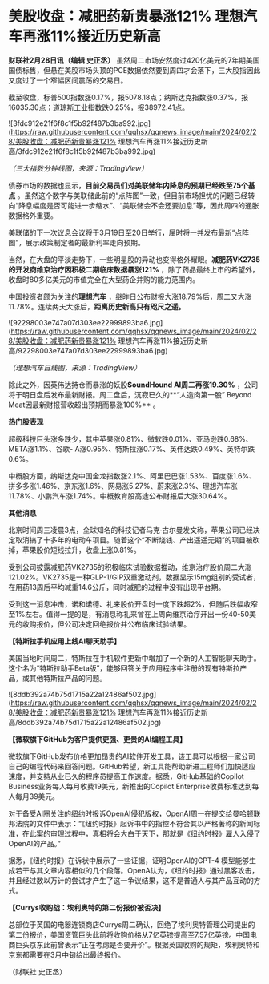 # 美股收盘：减肥药新贵暴涨121% 理想汽车再涨11%接近历史新高

**财联社2月28日讯（编辑 史正丞）**
虽然周二市场安然度过420亿美元的7年期美国国债标售，但悬在美股市场头顶的PCE数据依然要到周四才会落下，三大股指因此又度过了一个窄幅区间震荡的交易日。

截至收盘，标普500指数涨0.17%，报5078.18点；纳斯达克指数涨0.37%，报16035.30点；道琼斯工业指数跌0.25%，报38972.41点。

![3fdc912e21f6f8c1f5b92f487b3ba992.jpg](https://raw.githubusercontent.com/qqhsx/qqnews_image/main/2024/02/28/美股收盘：减肥药新贵暴涨121% 理想汽车再涨11%接近历史新高/3fdc912e21f6f8c1f5b92f487b3ba992.jpg)

 _（三大指数分钟线图，来源：TradingView）_

债券市场的数据也显示，**目前交易员们对美联储年内降息的预期已经跌至75个基点**
。虽然这个数字与美联储此前的“点阵图”一致，但目前市场担忧的问题已经转向“降息幅度是否可能进一步缩水”、“美联储会不会还要加息”等，因此周四的通胀数据格外重要。

美联储的下一次议息会议将于3月19日至20日举行，届时将一并发布最新“点阵图”，展示政策制定者的最新利率走向预期。

当然，在大盘的平淡走势下，一些明星股的异动也变得格外耀眼。**减肥药VK2735的开发商维京治疗因积极二期临床数据暴涨121%**
，除了药品最终上市的希望外，收盘时80多亿美元的市值完全在大型药企并购的能力范围内。

中国投资者颇为关注的**理想汽车** ，继昨日公布财报大涨18.79%后，周二又大涨11.78%。连续两天大涨后，**距离历史新高只有咫尺之遥。**

![92298003e747a07d303ee22999893ba6.jpg](https://raw.githubusercontent.com/qqhsx/qqnews_image/main/2024/02/28/美股收盘：减肥药新贵暴涨121% 理想汽车再涨11%接近历史新高/92298003e747a07d303ee22999893ba6.jpg)

_（理想汽车日线图，来源：TradingView）_

除此之外，因英伟达持仓而暴涨的妖股**SoundHound AI周二再涨19.30%**
，公司将于明日盘后发布最新财报。周二盘后，沉寂已久的**“人造肉第一股” Beyond Meat因最新财报营收超出预期而暴涨100%** 。

**热门股表现**

超级科技巨头涨多跌少，其中苹果涨0.81%、微软跌0.01%、亚马逊跌0.68%、META涨1.1%、谷歌-
A涨0.95%、特斯拉涨0.17%、英伟达跌0.49%、英特尔跌0.6%。

中概股方面，纳斯达克中国金龙指数涨2.1%、阿里巴巴涨1.53%、百度涨1.6%、拼多多涨1.46%、京东涨1.6%、网易涨5.27%、蔚来涨2.3%、理想汽车涨11.78%、小鹏汽车涨1.74%。中概教育股高途公布财报后大涨30.64%。

**其他消息**

北京时间周三凌晨3点，全球知名的科技记者马克·古尔曼发文称，苹果公司已经决定取消搞了十多年的电动车项目。随着这个“不断烧钱、产出遥遥无期”的项目被砍掉，苹果股价短线拉升，收盘上涨0.81%。

受到公司披露减肥药VK2735的积极临床试验数据推动，维京治疗股价周二大涨121.02%。VK2735是一种GLP-1/GIP双重激动剂，数据显示15mg组别的受试者，在用药13周后平均减重14.6公斤，同时减肥的过程中没有出现平台期。

受到这一消息冲击，诺和诺德、礼来股价开盘时一度下跌超2%，但随后跌幅收窄至1%左右。值得一提的是，有消息称礼来曾在上周向维京治疗开出一份40-50美元的收购报价，但公司决定回绝报价并公布临床试验结果。

**【特斯拉手机应用上线AI聊天助手】**

美国当地时间周二，特斯拉在手机软件更新中增加了一个新的人工智能聊天助手。这个名为“特斯拉助手Beta版”，能够回答关于应用程序中注册的现有特斯拉产品，或其他特斯拉产品的问题。

![8ddb392a74b75d1715a22a12486af502.jpg](https://raw.githubusercontent.com/qqhsx/qqnews_image/main/2024/02/28/美股收盘：减肥药新贵暴涨121% 理想汽车再涨11%接近历史新高/8ddb392a74b75d1715a22a12486af502.jpg)

**【微软旗下GitHub为客户提供更强、更贵的AI编程工具】**

微软旗下GitHub发布价格更加昂贵的AI软件开发工具，该工具可以根据一家公司自己的编程代码来回答问题。GitHub希望，新工具能帮助新进工程师们加快适应速度，并支持从业已久的程序员提高工作速度。据悉，GitHub基础的Copilot
Business业务每人每月收费19美元，新推出的Copilot Enterprise收费标准达到每人每月39美元。

对于备受AI圈关注的纽约时报诉OpenAI侵犯版权，OpenAI周一在提交给曼哈顿联邦法院的文件中表示：“《纽约时报》起诉书中的指控不符合其以严格著称的新闻标准，在此案的审理过程中，真相将会大白于天下，那就是《纽约时报》雇人入侵了OpenAI的产品。”

据悉，《纽约时报》在诉状中展示了一些证据，证明OpenAI的GPT-4
模型能够生成若干与其文章内容相似的几个段落。OpenA认为，《纽约时报》通过黑客攻击，并且经过数以万计的尝试才产生了这一争议结果，这不是普通人与其产品互动的方式。

**【Currys收购战：埃利奥特的第二份报价被否决】**

总部位于英国的电器连锁商店Currys周二确认，回绝了埃利奥特管理公司提出的第二份报价，美国资管巨头此前将收购价格从7亿英镑提高至7.57亿英镑。中国电商巨头京东此前曾表示“正在考虑是否要开价”。根据英国收购的规矩，埃利奥特和京东都需要在3月中旬给出最终报价。

（财联社 史正丞）

